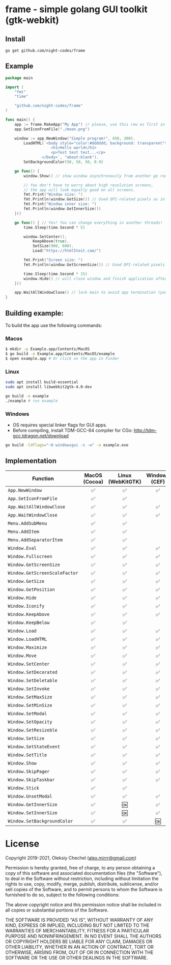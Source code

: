 # frame - simple golang GUI toolkit (gtk-webkit)
## Install

`go get github.com/night-codes/frame`


## Example

```go
package main

import (
	"fmt"
	"time"

	"github.com/night-codes/frame"
)

func main() {
	app := frame.MakeApp("My App") // please, use this row as first in main func
	app.SetIconFromFile("./moon.png")

	window := app.NewWindow("Simple program!", 450, 300).
		LoadHTML(`<body style="color:#dddddd; background: transparent">
					<h1>Hello world</h1>
					<p>Test test test...</p>
				</body>`, "about:blank").
		SetBackgroundColor(50, 50, 50, 0.9)

	go func() {
		window.Show() // show window asynchronously from another go routine

		// You don't have to worry about high resolution screens,
		// the app will look equally good on all screens.
		fmt.Print("Window size: ")
		fmt.Println(window.GetSize()) // Used DPI-related pixels as in browser
		fmt.Print("Window inner size: ")
		fmt.Println(window.GetInnerSize())
	}()

	go func() { // Yes! You can change everything in another threads!
		time.Sleep(time.Second * 5)

		window.SetCenter().
			KeepAbove(true).
			SetSize(900, 600).
			Load("https://html5test.com/")

		fmt.Print("Screen size: ")
		fmt.Println(window.GetScreenSize()) // Used DPI-related pixels as in browser

		time.Sleep(time.Second * 15)
		window.Hide() // will close window and finish application after 15 second
	}()

	app.WaitAllWindowClose() // lock main to avoid app termination (you can also use your own way)
}

```

## Building example:
To build the app use the following commands:

### Macos
```bash
$ mkdir -p Example.app/Contents/MacOS
$ go build -o Example.app/Contents/MacOS/example
$ open example.app # Or click on the app in Finder
```

### Linux
```bash
sudo apt install build-essential
sudo apt install libwebkit2gtk-4.0-dev

go build -o example
./example # run example
```

### Windows
 * OS requires special linker flags for GUI apps.
 * Before compiling, install TDM-GCC-64 compiler for CGo: http://tdm-gcc.tdragon.net/download
```bash
go build -ldflags="-H windowsgui -s -w" -o example.exe
```

## Implementation

| Function                         | MacOS (Cocoa)| Linux (WebKitGTK)| Windows (CEF) |
| -------------------------------- |:------------:|:----------------:|:-------------:|
| `App.NewWindow`                  |       ✅     |         ✅       |       ✅     |
| `App.SetIconFromFile`            |       ✅     |         ✅       |              |
| `App.WaitAllWindowClose`         |       ✅     |         ✅       |       ✅     |
| `App.WaitWindowClose`            |       ✅     |         ✅       |       ✅     |
| `Menu.AddSubMenu`                |       ✅     |         ✅       |              |
| `Menu.AddItem`                   |       ✅     |         ✅       |              |
| `Menu.AddSeparatorItem`          |       ✅     |         ✅       |              |
| `Window.Eval`                    |       ✅     |         ✅       |       ✅     |
| `Window.Fullscreen`              |       ✅     |         ✅       |       ✅     |
| `Window.GetScreenSize`           |       ✅     |         ✅       |       ✅     |
| `Window.GetScreenScaleFactor`    |       ✅     |         ✅       |       ✅     |
| `Window.GetSize`                 |       ✅     |         ✅       |       ✅     |
| `Window.GetPosition`             |       ✅     |         ✅       |       ✅     |
| `Window.Hide`                    |       ✅     |         ✅       |       ✅     |
| `Window.Iconify`                 |       ✅     |         ✅       |       ✅     |
| `Window.KeepAbove`               |       ✅     |         ✅       |       ✅     |
| `Window.KeepBelow`               |       ✅     |         ✅       |              |
| `Window.Load`                    |       ✅     |         ✅       |       ✅     |
| `Window.LoadHTML`                |       ✅     |         ✅       |       ✅     |
| `Window.Maximize`                |       ✅     |         ✅       |       ✅     |
| `Window.Move`                    |       ✅     |         ✅       |       ✅     |
| `Window.SetCenter`               |       ✅     |         ✅       |       ✅     |
| `Window.SetDecorated`            |       ✅     |         ✅       |       ✅     |
| `Window.SetDeletable`            |       ✅     |         ✅       |       ✅     |
| `Window.SetInvoke`               |       ✅     |         ✅       |       ✅     |
| `Window.SetMaxSize`              |       ✅     |         ✅       |       ✅     |
| `Window.SetMinSize`              |       ✅     |         ✅       |       ✅     |
| `Window.SetModal`                |       ✅     |         ✅       |       ✅     |
| `Window.SetOpacity`              |       ✅     |         ✅       |       ✅     |
| `Window.SetResizeble`            |       ✅     |         ✅       |       ✅     |
| `Window.SetSize`                 |       ✅     |         ✅       |       ✅     |
| `Window.SetStateEvent`           |       ✅     |         ✅       |       ✅     |
| `Window.SetTitle`                |       ✅     |         ✅       |       ✅     |
| `Window.Show`                    |       ✅     |         ✅       |       ✅     |
| `Window.SkipPager`               |       ✅     |         ✅       |       ✅     |
| `Window.SkipTaskbar`             |       ✅     |         ✅       |       ✅     |
| `Window.Stick`                   |       ✅     |         ✅       |              |
| `Window.UnsetModal`              |       ✅     |         ✅       |       ✅     |
| `Window.GetInnerSize`            |       ✅     |         🆗       |       ✅     |
| `Window.SetInnerSize`            |       ✅     |         🆗       |       ✅     |
| `Window.SetBackgroundColor`      |       ✅     |         ✅       |       🆗     |


# License

Copyright 2019-2021, Oleksiy Chechel (alex.mirrr@gmail.com)

Permission is hereby granted, free of charge, to any person obtaining a copy of this software and associated documentation files (the "Software"), to deal in the Software without restriction, including without limitation the rights to use, copy, modify, merge, publish, distribute, sublicense, and/or sell copies of the Software, and to permit persons to whom the Software is furnished to do so, subject to the following conditions:

The above copyright notice and this permission notice shall be included in all copies or substantial portions of the Software.

THE SOFTWARE IS PROVIDED "AS IS", WITHOUT WARRANTY OF ANY KIND, EXPRESS OR IMPLIED, INCLUDING BUT NOT LIMITED TO THE WARRANTIES OF MERCHANTABILITY, FITNESS FOR A PARTICULAR PURPOSE AND NONINFRINGEMENT. IN NO EVENT SHALL THE AUTHORS OR COPYRIGHT HOLDERS BE LIABLE FOR ANY CLAIM, DAMAGES OR OTHER LIABILITY, WHETHER IN AN ACTION OF CONTRACT, TORT OR OTHERWISE, ARISING FROM, OUT OF OR IN CONNECTION WITH THE SOFTWARE OR THE USE OR OTHER DEALINGS IN THE SOFTWARE.
